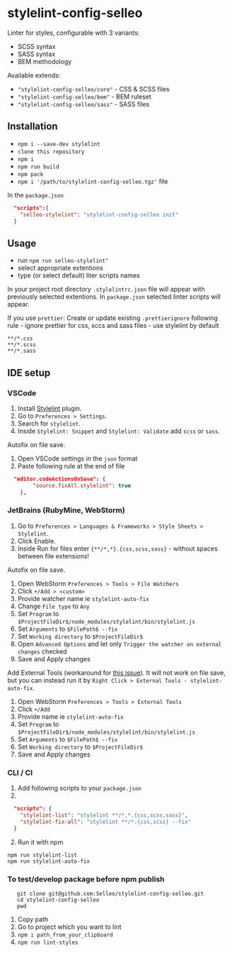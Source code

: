 # stylelint-config-selleo

Linter for styles, configurable with 3 variants:
* SCSS syntax
* SASS syntax
* BEM methodology

Available extends: 
- `"stylelint-config-selleo/core"` - CSS & SCSS files
- `"stylelint-config-selleo/bem"` -  BEM ruleset
- `"stylelint-config-selleo/sass"` - SASS files 

## Installation
- `npm i --save-dev stylelint`
- `clone this repository`
- `npm i `
- `npm run build`
- `npm pack`
- `npm i '/path/to/stylelint-config-selleo.tgz'` file

In the `package.json`
```json 
  "scripts":{
    "selleo-stylelint": "stylelint-config-selleo init"
  }
```

## Usage
- run `npm run selleo-stylelint"`
- select appropriate extentions
- type (or select default) liter scripts names

In your project root directory `.stylelintrc.json` file will appear with previously selected extentions.
In `package.json` selected linter scripts will appear.


If you use `prettier`:
Create or update existing `.prettierignore` following rule - ignore prettier for css, sccs and sass files - use stylelint by default
``` 
**/*.css
**/*.scss
**/*.sass
```

## IDE setup

### VSCode
1. Install [Stylelint](https://marketplace.visualstudio.com/items?itemName=stylelint.vscode-stylelint) plugin.
2. Go to `Preferences > Settings`.
3. Search for `stylelint`.
4. Inside `Stylelint: Snippet` and `Stylelint: Validate` add `scss` or `sass`.

Autofix on file save.
1. Open VSCode settings in the `json` format
2. Paste following rule at the end of file
```json    
  "editor.codeActionsOnSave": {
		"source.fixAll.stylelint": true
	},
```

### JetBrains (RubyMine, WebStorm)
1. Go to `Preferences > Languages & Frameworks > Style Sheets > Stylelint`. 
2. Click Enable.
3. Inside Run for files enter `{**/*,*}.{css,scss,sass}` - without spaces between file extensions!

Autofix on file save. 
1. Open WebStorm `Preferences > Tools > File Watchers`
2. Click `+/Add > <custom>`
3. Provide watcher name ie `stylelint-auto-fix`
4. Change `File type` to `Any`
5. Set `Program` to `$ProjectFileDir$/node_modules/stylelint/bin/stylelint.js`
6. Set `Arguments` to `$FilePath$ --fix`
7. Set `Working directory` to `$ProjectFileDir$`
8. Open `Advanced Options` and let only `Trigger the watcher on external changes` checked
9. Save and Apply changes

Add External Tools (workaround for [this issue](https://github.com/Selleo/stylelint-config-selleo/issues/12)). It will
not work on file save, but you can instead run it by `Right Click > External Tools - stylelint-auto-fix`. 
1. Open WebStorm `Preferences > Tools > External Tools`
2. Click `+/Add`
3. Provide name ie `stylelint-auto-fix`
4. Set `Program` to `$ProjectFileDir$/node_modules/stylelint/bin/stylelint.js`
5. Set `Arguments` to `$FilePath$ --fix`
6. Set `Working directory` to `$ProjectFileDir$`
7. Save and Apply changes

### CLI / CI
1. Add following scripts to your `package.json`
2. 
```json
  "scripts": {
    "stylelint-list": "stylelint **/*,*.{css,scss,sass}",
    "stylelint-fix-all": "stylelint **/*.{css,scss} --fix"
  }
```
2. Run it with npm
```
npm run stylelint-list
npm run stylelint-auto-fix
```

### To test/develop package before npm publish
```
   git clone git@github.com:Selleo/stylelint-config-selleo.git
   cd stylelint-config-selleo
   pwd
   ```
1. Copy path
2. Go to project which you want to lint
3. ```npm i path_from_your_clipboard```
4. ```npm run lint-styles```
